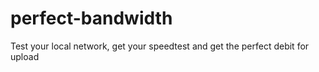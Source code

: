 # perfect-bandwidth
Test your local network, get your speedtest and get the perfect debit for upload
